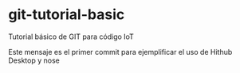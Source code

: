 # git-tutorial-basic
Tutorial básico de GIT para código IoT

Este mensaje es el primer commit para ejemplificar el uso de Hithub Desktop y nose 
